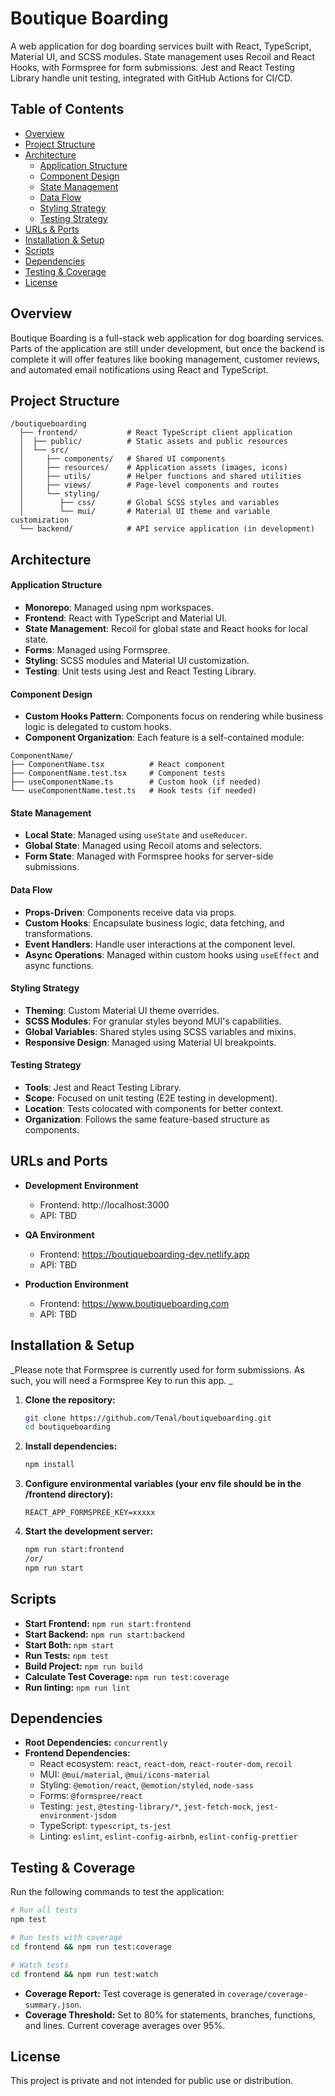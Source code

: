 # Boutique Boarding

A web application for dog boarding services built with React, TypeScript, Material UI, and SCSS modules. State management uses Recoil and React Hooks, with Formspree for form submissions. Jest and React Testing Library handle unit testing, integrated with GitHub Actions for CI/CD.

## Table of Contents
- [Overview](#overview)
- [Project Structure](#project-structure)
- [Architecture](#architecture)
  - [Application Structure](#application-structure)
  - [Component Design](#component-design)
  - [State Management](#state-management)
  - [Data Flow](#data-flow)
  - [Styling Strategy](#styling-strategy)
  - [Testing Strategy](#testing-strategy)
- [URLs & Ports](#urls-and-ports)
- [Installation & Setup](#installation-and-setup)
- [Scripts](#scripts)
- [Dependencies](#dependencies)
- [Testing & Coverage](#testing-and-coverage)
- [License](#license)

## Overview
Boutique Boarding is a full-stack web application for dog boarding services. Parts of the application are still under development, but once the backend is complete it will offer features like booking management, customer reviews, and automated email notifications using React and TypeScript.

## Project Structure
```
/boutiqueboarding
  ├── frontend/           # React TypeScript client application
  │  ├── public/          # Static assets and public resources
  │  └── src/
  │     ├── components/   # Shared UI components
  │     ├── resources/    # Application assets (images, icons)
  │     ├── utils/        # Helper functions and shared utilities
  │     ├── views/        # Page-level components and routes
  │     └── styling/
  │        ├── css/       # Global SCSS styles and variables
  │        └── mui/       # Material UI theme and variable customization
  └── backend/            # API service application (in development)
```

## Architecture

#### Application Structure
- **Monorepo**: Managed using npm workspaces.
- **Frontend**: React with TypeScript and Material UI.
- **State Management**: Recoil for global state and React hooks for local state.
- **Forms**: Managed using Formspree.
- **Styling**: SCSS modules and Material UI customization.
- **Testing**: Unit tests using Jest and React Testing Library.

#### Component Design
- **Custom Hooks Pattern**: Components focus on rendering while business logic is delegated to custom hooks.
- **Component Organization**: Each feature is a self-contained module:

```
ComponentName/
├── ComponentName.tsx          # React component
├── ComponentName.test.tsx     # Component tests
├── useComponentName.ts        # Custom hook (if needed)
└── useComponentName.test.ts   # Hook tests (if needed)
```

#### State Management
- **Local State**: Managed using `useState` and `useReducer`.
- **Global State**: Managed using Recoil atoms and selectors.
- **Form State**: Managed with Formspree hooks for server-side submissions.

#### Data Flow
- **Props-Driven**: Components receive data via props.
- **Custom Hooks**: Encapsulate business logic, data fetching, and transformations.
- **Event Handlers**: Handle user interactions at the component level.
- **Async Operations**: Managed within custom hooks using `useEffect` and async functions.

#### Styling Strategy
- **Theming**: Custom Material UI theme overrides.
- **SCSS Modules**: For granular styles beyond MUI's capabilities.
- **Global Variables**: Shared styles using SCSS variables and mixins.
- **Responsive Design**: Managed using Material UI breakpoints.

#### Testing Strategy
- **Tools**: Jest and React Testing Library.
- **Scope**: Focused on unit testing (E2E testing in development).
- **Location**: Tests colocated with components for better context.
- **Organization**: Follows the same feature-based structure as components.

## URLs and Ports

- **Development Environment**
  - Frontend: http://localhost:3000
  - API: TBD

- **QA Environment**
  - Frontend: https://boutiqueboarding-dev.netlify.app
  - API: TBD

- **Production Environment**
  - Frontend: https://www.boutiqueboarding.com
  - API: TBD

## Installation & Setup
_Please note that Formspree is currently used for form submissions. As such, you will need a Formspree Key to run this app.
_
1. **Clone the repository:**
   ```bash
   git clone https://github.com/Tenal/boutiqueboarding.git
   cd boutiqueboarding
   ```
2. **Install dependencies:**
   ```bash
   npm install
   ```
3. **Configure environmental variables (your env file should be in the /frontend directory):**
   ```
   REACT_APP_FORMSPREE_KEY=xxxxx
   ```
4. **Start the development server:**
   ```bash
   npm run start:frontend
   /or/
   npm run start
   ```

## Scripts
- **Start Frontend:** `npm run start:frontend`
- **Start Backend:** `npm run start:backend`
- **Start Both:** `npm start`
- **Run Tests:** `npm test`
- **Build Project:** `npm run build`
- **Calculate Test Coverage:** `npm run test:coverage`
- **Run linting:** `npm run lint`

## Dependencies
- **Root Dependencies:** `concurrently`
- **Frontend Dependencies:**
  - React ecosystem: `react`, `react-dom`, `react-router-dom`, `recoil`
  - MUI: `@mui/material`, `@mui/icons-material`
  - Styling: `@emotion/react`, `@emotion/styled`, `node-sass`
  - Forms: `@formspree/react`
  - Testing: `jest`, `@testing-library/*`, `jest-fetch-mock`, `jest-environment-jsdom`
  - TypeScript: `typescript`, `ts-jest`
  - Linting: `eslint`, `eslint-config-airbnb`, `eslint-config-prettier`

## Testing & Coverage
Run the following commands to test the application:

```bash
# Run all tests
npm test

# Run tests with coverage
cd frontend && npm run test:coverage

# Watch tests
cd frontend && npm run test:watch
```

- **Coverage Report:** Test coverage is generated in `coverage/coverage-summary.json`.
- **Coverage Threshold:** Set to 80% for statements, branches, functions, and lines. Current coverage averages over 95%.

## License
This project is private and not intended for public use or distribution.


